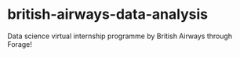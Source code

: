 # british-airways-data-analysis

Data science virtual internship programme by British Airways through Forage!
